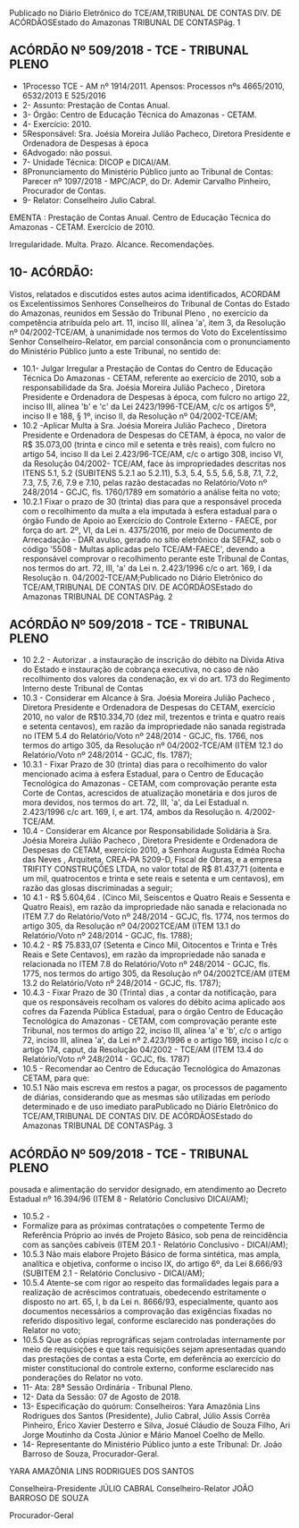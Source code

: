 Publicado  no  Diário Eletrônico do TCE/AM,TRIBUNAL DE CONTAS DIV. DE  ACÓRDÃOSEstado do Amazonas TRIBUNAL DE CONTASPág. 1

## ACÓRDÃO Nº 509/2018 - TCE - TRIBUNAL PLENO

- 1Processo TCE - AM nº 1914/2011. Apensos: Processos nºs 4665/2010, 6532/2013 E 525/2016
- 2- Assunto: Prestação de Contas Anual.
- 3- Órgão: Centro de Educação Técnica do Amazonas - CETAM.
- 4- Exercício: 2010.
- 5Responsável: Sra. Joésia Moreira Julião Pacheco, Diretora Presidente e Ordenadora de Despesas à época
- 6Advogado: não possui.
- 7- Unidade Técnica: DICOP e DICAI/AM.
- 8Pronunciamento  do  Ministério  Público  junto  ao Tribunal  de  Contas: Parecer  nº 1097/2018 - MPC/ACP, do Dr. Ademir Carvalho Pinheiro, Procurador de Contas.
- 9- Relator: Conselheiro Julio Cabral.

EMENTA : Prestação  de  Contas  Anual.  Centro  de Educação Técnica do Amazonas - CETAM. Exercício de 2010.

Irregularidade. Multa. Prazo. Alcance. Recomendações.

## 10- ACÓRDÃO:

Vistos, relatados e discutidos estes autos acima identificados, ACORDAM os Excelentíssimos Senhores Conselheiros do Tribunal de Contas do Estado do Amazonas, reunidos em Sessão do Tribunal Pleno ,  no  exercício da competência atribuída pelo  art. 11, inciso III,  alínea 'a', item  3,  da Resolução nº 04/2002-TCE/AM, à  unanimidade nos termos do Voto do Excelentíssimo Senhor Conselheiro-Relator, em parcial consonância com o pronunciamento do Ministério Público junto a este Tribunal, no sentido de:

- 10.1- Julgar Irregular a Prestação de Contas do Centro de Educação Técnica Do Amazonas  -  CETAM, referente ao exercício de 2010, sob a responsabilidade  da Sra.  Joésia  Moreira  Julião  Pacheco , Diretora Presidente e Ordenadora de Despesas à época, com fulcro no artigo 22, inciso  III,  alínea  'b'  e  'c'  da  Lei  2423/1996-TCE/AM,  c/c  os  artigos  5º, inciso II e 188, § 1º, inciso II, da Resolução nº 04/2002-TCE/AM;
- 10.2 -Aplicar Multa à Sra. Joésia  Moreira  Julião  Pacheco , Diretora Presidente e Ordenadora de Despesas do CETAM, à época, no valor de R$  35.073,00 (trinta  e  cinco  mil  e  setenta  e  três  reais),  com  fulcro  no artigo 54, inciso II da Lei 2.423/96-TCE/AM, c/c o artigo 308, inciso VI, da Resolução  04/2002-  TCE/AM,  face  às  impropriedades  descritas  nos ITENS 5.1, 5.2 (SUBITENS 5.2.1 ao 5.2.11), 5.3, 5.4, 5.5, 5.6, 5.8, 7.1, 7.2, 7.3, 7.5, 7.6, 7.9 e 7.10, pelas razão destacadas no Relatório/Voto nº 248/2014 - GCJC, fls. 1760/1789 em somatório a análise feita no voto;
- 10.2.1  Fixar  o  prazo  de  30  (trinta)  dias para  que  a  responsável proceda  com  o  recolhimento  da  multa  a  ela  imputada  à  esfera estadual para o órgão Fundo  de  Apoio ao Exercício do Controle Externo - FAECE, por força do art. 2º, VI, da Lei n. 4375/2016, por meio  de  Documento  de  Arrecadação  -  DAR  avulso,  gerado  no sítio eletrônico da SEFAZ, sob o código '5508  - Multas aplicadas pelo TCE/AM-FAECE',  devendo  a  responsável  comprovar  o recolhimento perante este Tribunal de Contas, nos termos do art. 72, III,  'a'  da  Lei  n.  2.423/1996  c/c  o  art.  169,  I  da  Resolução  n. 04/2002-TCE/AM;Publicado  no  Diário Eletrônico do TCE/AM,TRIBUNAL DE CONTAS DIV. DE  ACÓRDÃOSEstado do Amazonas TRIBUNAL DE CONTASPág. 2

## ACÓRDÃO Nº 509/2018 - TCE - TRIBUNAL PLENO

- 10 2.2 -  Autorizar . a  instauração de inscrição do débito na Dívida Ativa do Estado e instauração de cobrança executiva, no caso de não recolhimento  dos  valores  da  condenação,  ex  vi  do  art.  173  do Regimento Interno deste Tribunal de Contas
- 10.3  -  Considerar  em  Alcance à Sra.  Joésia  Moreira  Julião  Pacheco , Diretora  Presidente  e  Ordenadora  de  Despesas  do  CETAM,  exercício 2010, no valor de R$10.334,70 (dez mil, trezentos e trinta e quatro reais e setenta centavos), em razão da impropriedade não sanada registrada no ITEM 5.4 do Relatório/Voto nº 248/2014 - GCJC, fls. 1766, nos termos do artigo 305, da Resolução nº 04/2002-TCE/AM (ITEM 12.1 do Relatório/Voto nº 248/2014 - GCJC, fls. 1787);
- 10.3.1  -  Fixar  Prazo  de  30  (trinta)  dias para  o  recolhimento  do  valor mencionado acima à esfera Estadual, para o Centro de Educação Tecnológica do  Amazonas - CETAM, com comprovação perante esta Corte de Contas, acrescidos de atualização monetária e dos juros  de  mora  devidos,  nos  termos  do  art.  72,  III,  'a',  da  Lei Estadual  n.  2.423/1996  c/c  art.  169,  I,  e  art.  174,  ambos  da Resolução n. 4/2002-TCE/AM.
- 10.4 - Considerar em Alcance por  Responsabilidade Solidária à Sra. Joésia Moreira Julião Pacheco , Diretora Presidente e Ordenadora de Despesas  do  CETAM,  exercício  2010,  a Senhora  Augusta  Edméa Rocha  das  Neves ,  Arquiteta,  CREA-PA  5209-D,  Fiscal  de  Obras,  e  a empresa TRIFITY CONSTRUÇÕES LTDA, no valor total de R$ 81.437,71 (oitenta  e  um  mil,  quatrocentos  e  trinta  e  sete  reais  e  setenta  e  um centavos), em razão das glosas discriminadas a seguir;
- 10 4.1 - R$ 5.604,64 . (Cinco Mil, Seiscentos e Quatro Reais e Sessenta e Quatro Reais), em  razão da impropriedade não sanada e relacionada no  ITEM 7.7 do Relatório/Voto nº 248/2014  - GCJC, fls.  1774,  nos  termos  do  artigo  305,  da  Resolução  nº  04/2002TCE/AM (ITEM 13.1 do Relatório/Voto  nº 248/2014  - GCJC, fls. 1788);
- 10.4.2 - R$ 75.833,07 (Setenta  e Cinco Mil, Oitocentos e Trinta e Três Reais e Sete Centavos), em razão da impropriedade não sanada e relacionada no ITEM 7.8 do Relatório/Voto nº 248/2014 - GCJC, fls.  1775,  nos  termos  do  artigo  305,  da  Resolução  nº  04/2002TCE/AM (ITEM 13.2 do Relatório/Voto  nº 248/2014  - GCJC, fls. 1787);
- 10.4.3 - Fixar Prazo de 30 (Trinta) dias ,  a  contar  da  notificação, para que  os  responsáveis  recolham  os  valores  do  débito acima aplicado  aos  cofres  da  Fazenda  Pública  Estadual,  para  o  órgão Centro  de  Educação  Tecnológica  do  Amazonas  -  CETAM,  com comprovação  perante  este  Tribunal,  nos  termos  do  artigo  22, inciso III, alínea 'a' e 'b', c/c o artigo 72, inciso III, alínea 'a', da Lei nº 2.423/1996 e o artigo 169, inciso I c/c o artigo 174, caput, da Resolução 04/2002 - TCE/AM (ITEM 13.4 do Relatório/Voto nº 248/2014 - GCJC, fls. 1787)
- 10.5  -  Recomendar ao  Centro  de  Educação  Tecnológica  do  Amazonas  CETAM, para que:
- 10.5.1  Não  mais  escreva  em  restos  a  pagar, os  processos  de pagamento de diárias, considerando que as mesmas são utilizadas em  período  determinado e de uso  imediato paraPublicado  no  Diário Eletrônico do TCE/AM,TRIBUNAL DE CONTAS DIV. DE  ACÓRDÃOSEstado do Amazonas TRIBUNAL DE CONTASPág. 3

## ACÓRDÃO Nº 509/2018 - TCE - TRIBUNAL PLENO

pousada e alimentação do servidor designado, em atendimento ao Decreto Estadual nº 16.394/96 (ITEM 8  - Relatório Conclusivo DICAI/AM);

- 10.5.2 -
- Formalize para as próximas contratações o competente Termo de  Referência  Próprio  ao  invés  de  Projeto  Básico, sob  pena  de reincidência  com  as  sanções  cabíveis  (ITEM  20.1  -  Relatório Conclusivo - DICAI/AM);
- 10.5.3 Não mais elabore Projeto Básico de forma sintética, mas ampla, analítica  e  objetiva,  conforme  o  inciso  IX,  do  artigo  6º,  da  Lei 8.666/93 (SUBITEM 2.1 - Relatório Conclusivo - DICAI/AM);
- 10.5.4 Atente-se com rigor ao respeito das formalidades legais para a realização de acréscimos contratuais, obedecendo estritamente o disposto no art. 65, I, b da Lei n. 8666/93, especialmente, quanto aos  documentos  necessários  a  comprovação  das  exigências fixadas  no  referido  dispositivo  legal,  conforme  esclarecido  nas ponderações do Relator no voto;
- 10.5.5 Que as cópias reprográficas sejam controladas internamente por meio  de  requisições  e  que  tais  requisições sejam  apresentadas quando das prestações de contas a esta Corte, em deferência ao exercício  do  mister  constitucional  do  controle  externo,  conforme esclarecido nas ponderações do Relator no voto.
- 11-  Ata: 28ª Sessão Ordinária - Tribunal Pleno.
- 12-  Data da Sessão: 07 de Agosto de 2018.
- 13-  Especificação do quórum: Conselheiros: Yara Amazônia Lins Rodrigues dos Santos (Presidente), Julio Cabral, Júlio  Assis Corrêa Pinheiro, Érico Xavier Desterro e Silva, Josué  Cláudio  de  Souza  Filho,  Ari  Jorge  Moutinho  da  Costa  Júnior  e  Mário  Manoel Coelho de Mello.
- 14- Representante  do  Ministério  Público  junto  a este Tribunal: Dr. João  Barroso  de Souza, Procurador-Geral.

YARA AMAZÔNIA LINS RODRIGUES DOS SANTOS

Conselheira-Presidente JÚLIO CABRAL Conselheiro-Relator JOÃO BARROSO DE SOUZA

Procurador-Geral